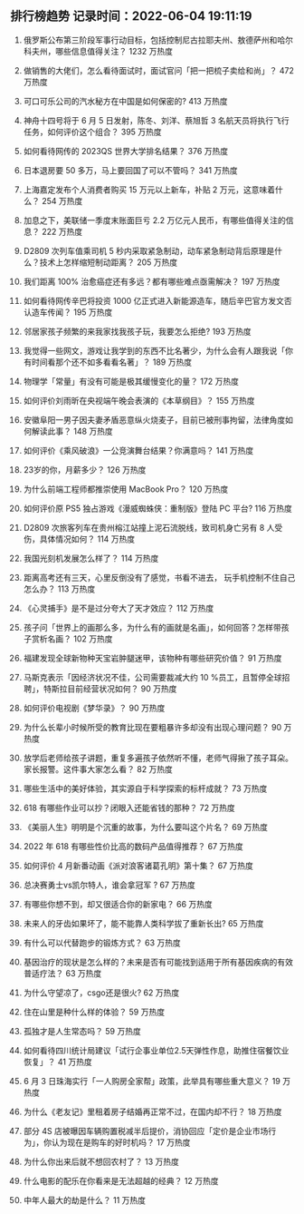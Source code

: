 
## 排行榜趋势 记录时间：2022-06-04 19:11:19
  
  1. 俄罗斯公布第三阶段军事行动目标，包括控制尼古拉耶夫州、敖德萨州和哈尔科夫州，哪些信息值得关注？ 1232 万热度
    
  2. 做销售的大佬们，怎么看待面试时，面试官问「把一把梳子卖给和尚」？ 472 万热度
    
  3. 可口可乐公司的汽水秘方在中国是如何保密的? 413 万热度
    
  4. 神舟十四号将于 6 月 5 日发射，陈冬、刘洋、蔡旭哲 3 名航天员将执行飞行任务，如何评价这个组合？ 395 万热度
    
  5. 如何看待网传的 2023QS 世界大学排名结果？ 376 万热度
    
  6. 日本退房要 50 多万，马上要回国了可以不管吗？ 341 万热度
    
  7. 上海嘉定发布个人消费者购买 15 万元以上新车，补贴 2 万元，这意味着什么？ 254 万热度
    
  8. 加息之下，美联储一季度末账面巨亏 2.2 万亿元人民币，有哪些值得关注的信息？ 222 万热度
    
  9. D2809 次列车值乘司机 5 秒内采取紧急制动，动车紧急制动背后原理是什么？技术上怎样缩短制动距离？ 205 万热度
    
  10. 我们距离 100% 治愈癌症还有多远？都有哪些难点亟需解决？ 197 万热度
    
  11. 如何看待网传辛巴将投资 1000 亿正式进入新能源造车，随后辛巴官方发文否认造车传闻？ 195 万热度
    
  12. 邻居家孩子频繁的来我家找我孩子玩，我要怎么拒绝? 193 万热度
    
  13. 我觉得一些网文，游戏让我学到的东西不比名著少，为什么会有人跟我说「你有时间看那个还不如多看看名著」？ 189 万热度
    
  14. 物理学「常量」有没有可能是极其缓慢变化的量？ 172 万热度
    
  15. 如何评价刘雨昕在央视端午晚会表演的《本草纲目》？ 155 万热度
    
  16. 安徽阜阳一男子因夫妻矛盾恶意纵火烧麦子，目前已被刑事拘留，法律角度如何解读此事？ 148 万热度
    
  17. 如何评价《乘风破浪》一公竞演舞台结果？你满意吗？ 141 万热度
    
  18. 23岁的你，月薪多少？ 126 万热度
    
  19. 为什么前端工程师都推崇使用 MacBook Pro？ 120 万热度
    
  20. 如何评价原 PS5 独占游戏《漫威蜘蛛侠：重制版》登陆 PC 平台? 116 万热度
    
  21. D2809 次旅客列车在贵州榕江站撞上泥石流脱线，致司机身亡另有 8 人受伤，具体情况如何？ 114 万热度
    
  22. 我国光刻机发展怎么样了？ 114 万热度
    
  23. 距离高考还有三天，心里反倒没有了感觉，书看不进去， 玩手机控制不住自己怎么办？ 113 万热度
    
  24. 《心灵捕手》是不是过分夸大了天才效应？ 112 万热度
    
  25. 孩子问「世界上的画那么多，为什么有的画就是名画」，如何回答？怎样带孩子赏析名画？ 102 万热度
    
  26. 福建发现全球新物种天宝岩肿腿迷甲，该物种有哪些研究价值？ 91 万热度
    
  27. 马斯克表示「因经济状况不佳，公司需要裁减大约 10 %员工，且暂停全球招聘」，特斯拉目前经营状况如何？ 90 万热度
    
  28. 如何评价电视剧《梦华录》？ 90 万热度
    
  29. 为什么长辈小时候所受的教育比现在要粗暴许多却没有出现心理问题？ 90 万热度
    
  30. 放学后老师给孩子讲题，重复多遍孩子依然听不懂，老师气得揪了孩子耳朵。家长报警。这件事大家怎么看？ 82 万热度
    
  31. 哪些生活中的美好体验，其实源自于科学探索的标杆成就？ 73 万热度
    
  32. 618 有哪些作业可以抄？闭眼入还能省钱的那种？ 72 万热度
    
  33. 《美丽人生》明明是个沉重的故事，为什么要叫这个片名？ 69 万热度
    
  34. 2022 年 618 有哪些性价比高的数码产品值得推荐？ 67 万热度
    
  35. 如何评价 4 月新番动画《派对浪客诸葛孔明》第十集？ 67 万热度
    
  36. 总决赛勇士vs凯尔特人，谁会拿冠军 ? 67 万热度
    
  37. 有哪些你想不到，却又很适合你的新家电？ 66 万热度
    
  38. 未来人的牙齿如果坏了，能不能靠人类科学拔了重新长出? 65 万热度
    
  39. 有什么可以代替跑步的锻炼方式？ 63 万热度
    
  40. 基因治疗的现状是怎么样的？未来是否有可能找到适用于所有基因疾病的有效普适疗法？ 63 万热度
    
  41. 为什么守望凉了，csgo还是很火? 62 万热度
    
  42. 住在山里是种什么样的体验？ 59 万热度
    
  43. 孤独才是人生常态吗？ 59 万热度
    
  44. 如何看待四川统计局建议「试行企事业单位2.5天弹性作息，助推住宿餐饮业恢复」？ 41 万热度
    
  45. 6 月 3 日珠海实行「一人购房全家帮」政策，此举具有哪些重大意义？ 19 万热度
    
  46. 为什么《老友记》里租着房子结婚再正常不过，在国内却不行？ 18 万热度
    
  47. 部分 4S 店被曝因车辆购置税减半后提价，消协回应「定价是企业市场行为」，你认为现在是购车的好时机吗？ 17 万热度
    
  48. 为什么你出来后就不想回农村了？ 13 万热度
    
  49. 什么电影的配乐在你看来是无法超越的经典？ 12 万热度
    
  50. 中年人最大的劫是什么？ 11 万热度
    